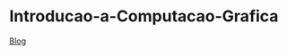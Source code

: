 # Introducao-a-Computacao-Grafica

[Blog](https://cgpedroabrantes.blogspot.com.br/2017/09/primeiro-trabalho-de-introducao.html)
